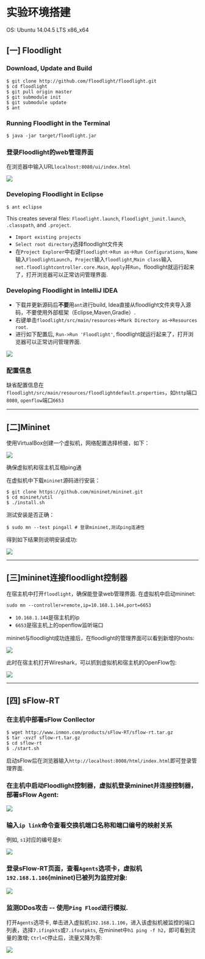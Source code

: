 # 实验环境搭建
OS: Ubuntu 14.04.5 LTS x86_x64

## [一] Floodlight
### Download, Update and Build
```
$ git clone http://github.com/floodlight/floodlight.git
$ cd floodlight
$ git pull origin master
$ git submodule init
$ git submodule update
$ ant
```
### Running Floodlight in the Terminal
```
$ java -jar target/floodlight.jar
```

### 登录Floodlight的web管理界面
在浏览器中输入URL`localhost:8080/ui/index.html`

![](images/floodlight-web.png)

### Developing Floodlight in Eclipse
```
$ ant eclipse
```

This creates several files: `Floodlight.launch`, `Floodlight_junit.launch`, `.classpath`, and `.project`. 

- `Import existing projects`
- `Select root directory`选择floodlight文件夹
- 在`Project Explorer`中右键`floodlight`->`Run as`->`Run Configurations`, `Name`输入`FloodlightLaunch`，`Project`输入`floodlight`,`Main class`输入`net.floodlightcontroller.core.Main`, `Apply`并`Run`，floodlight就运行起来了，打开浏览器可以正常访问管理界面.

### Developing Floodlight in IntelliJ IDEA
- 下载并更新源码后**不要**用`ant`进行build, Idea直接从floodlight文件夹导入源码，不要使用外部框架（Eclipse,Maven,Gradle）.
- 右键单击`floodlight/src/main/resources`->`Mark Directory as`->`Resources root`.
- 进行如下配置后, `Run->Run 'Floodlight'`, floodlight就运行起来了，打开浏览器可以正常访问管理界面.

![](images/idea-setting.png)

### 配置信息
缺省配置信息在`floodlight/src/main/resources/floodlightdefault.properties`，如`http`端口`8080`, `openflow`端口`6653`

***

## [二]Mininet
使用VirtualBox创建一个虚拟机，网络配置选择桥接，如下：

![](images/vm-setting-network.png)

确保虚拟机和宿主机互相ping通

在虚拟机中下载`mininet`源码进行安装：

```
$ git clone https://github.com/mininet/mininet.git
$ cd mininet/util
$ ./install.sh
```

测试安装是否正确：

```
$ sudo mn --test pingall # 登录mininet,测试ping连通性
```

得到如下结果则说明安装成功:

![](images/mininet-test.png)

***

## [三]mininet连接floodlight控制器
在宿主机中打开`floodlight`，确保能登录web管理界面. 在虚拟机中启动mininet:

```
sudo mn --controller=remote,ip=10.168.1.144,port=6653
```

- `10.168.1.144`是宿主机的ip
- `6653`是宿主机上的openflow监听端口

mininet与floodlight成功连接后，在floodlight的管理界面可以看到新增的hosts:

![](images/floodlight-hosts.png)

此时在宿主机打开Wireshark，可以抓到虚拟机和宿主机的OpenFlow包:

![](images/wireshark.png)

***

## [四] sFlow-RT
### 在主机中部署sFlow Conllector
```
$ wget http://www.inmon.com/products/sFlow-RT/sflow-rt.tar.gz
$ tar -xvzf sflow-rt.tar.gz
$ cd sflow-rt
$ ./start.sh
```
启动sFlow后在浏览器输入`http://localhost:8008/html/index.html`即可登录管理界面.

### 在主机中启动Floodlight控制器，虚拟机登录mininet并连接控制器，部署sFlow Agent:
![](images/ovs-vsctl.png)

### 输入`ip link`命令查看交换机端口名称和端口编号的映射关系
例如, `s1`对应的编号是`9`:

![](images/iplink.png)

### 登录sFlow-RT页面，查看`Agents`选项卡，虚拟机`192.168.1.106`(mininet)已被列为监控对象:
![](images/sflow-agents.png)

### 监测DDos攻击 -- 使用`Ping Flood`进行模拟.

打开`Agents`选项卡, 单击进入虚拟机`192.168.1.106`，进入该虚拟机被监控的端口列表，选择`7.ifinpkts`或`7.ifoutpkts`, 在mininet中`h1 ping -f h2`，即可看到流量的激增; `Ctrl+C`停止后，流量又降为零:

![](images/sflow-ifinpkts.png)
